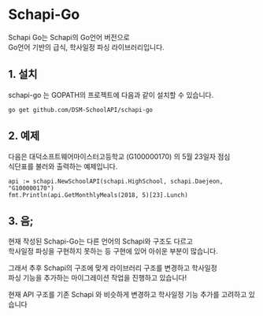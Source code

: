 # Schapi-Go

Schapi Go는 Schapi의 Go언어 버전으로  
Go언어 기반의 급식, 학사일정 파싱 라이브러리입니다.  

## 1. 설치  

schapi-go 는 GOPATH의 프로젝트에 다음과 같이 설치할 수 있습니다.  

```
go get github.com/DSM-SchoolAPI/schapi-go
```

## 2. 예제

다음은 대덕소프트웨어마이스터고등학교 (G100000170) 의 5월 23일자 점심  
식단표를 불러와 출력하는 예제입니다.

```
api := schapi.NewSchoolAPI(schapi.HighSchool, schapi.Daejeon, "G100000170")
fmt.Println(api.GetMonthlyMeals(2018, 5)[23].Lunch)
```

## 3. 음;

현재 작성된 Schapi-Go는 다른 언어의 Schapi와 구조도 다르고  
학사일정 파싱을 구현하지 못하는 등 구현에 있어 아쉬운 부분이 많습니다. 


그래서 추후 Schapi의 구조에 맞게 라이브러리 구조를 변경하고 학사일정  
파싱 기능을 추가하는 마이그레이션 작업을 진행하고 있습니다!


현재 API 구조를 기존 Schapi 와 비슷하게 변경하고
학사일정 기능 추가를 고려하고 있습니다 
